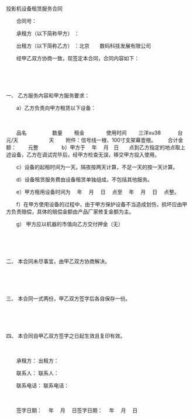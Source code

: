 



投影机设备租赁服务合同



 

　　合同号：

　　承租方（以下简称甲方） ：

　　出租方（以下简称乙方） ：北京　　数码科技发展有限公司　　

　　经甲乙双方协商一致，现签定本合同，合同内容如下：

　　

　　

一、
 乙方服务内容和甲方服务要求：

　　a）乙方负责向甲方租赁以下设备：

　　


　　品名　　　　　数量　　 租金　　　　 使用时间
　　三洋xu38　　　 台　　 元/天　　　　　　天
　　附件：信号线一根、100寸支架幕壹根。
　　合计金额：　　 元整
　　
　　b）甲方于　 年　 月　日　　点到乙方指定的地点取上述设备，乙方在调试完毕后，经甲方检查无误，移交甲方投入使用。

　　c）设备的起租时间为一天。隔夜按两天计算，不足一天的按一天计算。

　　d）设备租赁服务费由设备租赁单独组成，不包括其他服务。

　　e）甲方租用设备时间为　 年　 月　 日　 点至　 年　 月　 日　 点整。

　　f）在甲方使用设备的过程中，由于甲方保护设备不当造成划伤，损坏应由甲方负责赔偿，具体的赔偿金额由产品厂家修复金额为主。

　　g） 甲方应以机器的市值向乙方交付押金（无）

　　

　　

二、
 本合同未尽事宜，由甲乙双方协商解决。

　　

　　

三、
 本合同一式两份，甲乙双方签字后各自保存一份。

　　

　　

四、
 本合同自甲乙双方签字之日起生效且复印有效。　

　　　

　　承租方： 出租方：

　　联系人： 联系人：　　

　　联系电话： 联系电话：

　　

　　签字日期：　 年　 月　 日签字日期：　 年　 月　 日